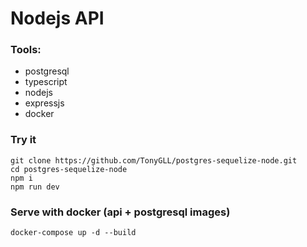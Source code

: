 # Nodejs API

### Tools:
 - postgresql 
 - typescript
 - nodejs
 - expressjs
 - docker

### Try it
```
git clone https://github.com/TonyGLL/postgres-sequelize-node.git
cd postgres-sequelize-node
npm i
npm run dev
```

### Serve with docker (api + postgresql images) 
```
docker-compose up -d --build
```